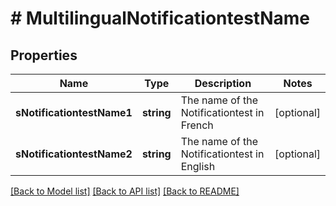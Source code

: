 # # MultilingualNotificationtestName

## Properties

Name | Type | Description | Notes
------------ | ------------- | ------------- | -------------
**sNotificationtestName1** | **string** | The name of the Notificationtest in French | [optional]
**sNotificationtestName2** | **string** | The name of the Notificationtest in English | [optional]

[[Back to Model list]](../../README.md#models) [[Back to API list]](../../README.md#endpoints) [[Back to README]](../../README.md)
